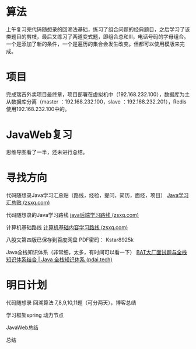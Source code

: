 # 算法

上午复习完代码随想录的回溯法基础，练习了组合问题的经典题目，之后学习了该类题目的剪枝，最后又练习了两道变式题，即组合总和III，电话号码的字母组合。一个是添加了新的条件，一个是遍历的集合会发生改变。但都可以使用模版来完成。

# 项目

完成瑞吉外卖项目最终章，项目部署在虚拟机中（192.168.232.100），数据库为主从数据库分离（master ：192.168.232.100，slave ：192.168.232.201），Redis使用192.168.232.100中的。

# JavaWeb复习

思维导图看了一半，还未进行总结。

# 寻找方向

代码随想录Java学习汇总贴（路线，经验，提问，简历，面经，项目）  [Java学习汇总贴 (zsxq.com)](https://articles.zsxq.com/id_si36sws1qkcp.html) 

代码随想录的Java学习路线  [java后端学习路线 (zsxq.com)](https://articles.zsxq.com/id_xjmxvw9st7fz.html) 

计算机基础路线  [计算机基础内容学习路线 (zsxq.com)](https://articles.zsxq.com/id_pv9p1qwnwaib.html) 

八股文第四版已保存到百度网盘 PDF密码： Kstar8925k 

Java全栈知识体系（非常细，太多，有时间可以看一下）  [BAT大厂面试题与全栈知识体系结合 | Java 全栈知识体系 (pdai.tech)](https://www.pdai.tech/md/outline/x-outline.html) 

# 明日计划

代码随想录 回溯算法 7,8,9,10,11题（可分两天），博客总结

学习框架spring 动力节点

JavaWeb总结

总结

